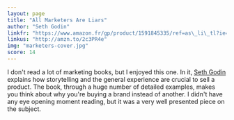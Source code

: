 ```yaml
---
layout: page
title: "All Marketers Are Liars"
author: "Seth Godin"
linkfr: "https://www.amazon.fr/gp/product/1591845335/ref=as\_li\_tl?ie=UTF8&camp=1642&creative=6746&creativeASIN=1591845335&linkCode=as2&tag=mg092-21"
linkus: "http://amzn.to/2c3PR4e" 
img: "marketers-cover.jpg"
score: 14
---
```


I don't read a lot of marketing books, but I enjoyed this one. In it, [Seth Godin][1] explains how storytelling and the general experience are crucial to sell a product. The book, through a huge number of detailed examples, makes you think about why you're buying a brand instead of another. I didn't have any eye opening moment reading, but it was a very well presented piece on the subject.

[1]:	https://twitter.com/ThisIsSethsBlog